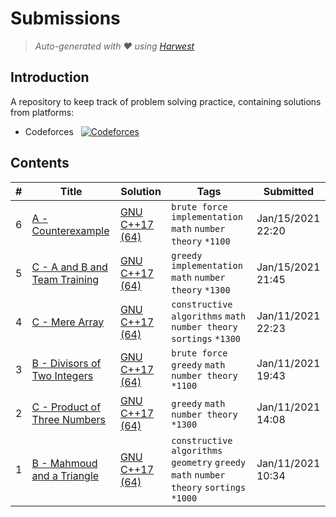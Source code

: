 Submissions
======================
> *Auto-generated with ❤ using [Harwest](https://github.com/nileshsah/harwest-tool)*

## Introduction

A repository to keep track of problem solving practice, containing solutions from platforms:
* Codeforces &nbsp; [![Codeforces](https://run.kaist.ac.kr/badges/codeforces/iamrahul.svg)](https://codeforces.com/profile/iamrahul)


## Contents

| # | Title | Solution | Tags | Submitted |
|---| ----- | -------- | ---- | --------- |
6 | [A - Counterexample ](https://codeforces.com/contest/483/problem/A) | [GNU C++17 (64)](./codeforces/483/A.cpp) | `brute force` `implementation` `math` `number theory` `*1100` | Jan/15/2021 22:20 | 
5 | [C - A and B and Team Training](https://codeforces.com/contest/519/problem/C) | [GNU C++17 (64)](./codeforces/519/C.cpp) | `greedy` `implementation` `math` `number theory` `*1300` | Jan/15/2021 21:45 | 
4 | [C - Mere Array](https://codeforces.com/contest/1401/problem/C) | [GNU C++17 (64)](./codeforces/1401/C.cpp) | `constructive algorithms` `math` `number theory` `sortings` `*1300` | Jan/11/2021 22:23 | 
3 | [B - Divisors of Two Integers](https://codeforces.com/contest/1108/problem/B) | [GNU C++17 (64)](./codeforces/1108/B.cpp) | `brute force` `greedy` `math` `number theory` `*1100` | Jan/11/2021 19:43 | 
2 | [C - Product of Three Numbers](https://codeforces.com/contest/1294/problem/C) | [GNU C++17 (64)](./codeforces/1294/C.cpp) | `greedy` `math` `number theory` `*1300` | Jan/11/2021 14:08 | 
1 | [B - Mahmoud and a Triangle](https://codeforces.com/contest/766/problem/B) | [GNU C++17 (64)](./codeforces/766/B.cpp) | `constructive algorithms` `geometry` `greedy` `math` `number theory` `sortings` `*1000` | Jan/11/2021 10:34 | 